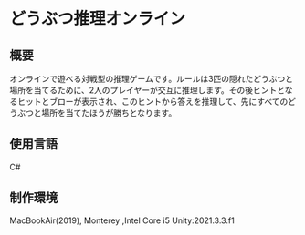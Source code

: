 # どうぶつ推理オンライン

## 概要
オンラインで遊べる対戦型の推理ゲームです。ルールは3匹の隠れたどうぶつと場所を当てるために、2人のプレイヤーが交互に推理します。その後ヒントとなるヒットとブローが表示され、このヒントから答えを推理して、先にすべてのどうぶつと場所を当てたほうが勝ちとなります。

## 使用言語
C#

## 制作環境
MacBookAir(2019), Monterey ,Intel Core i5
Unity:2021.3.3.f1